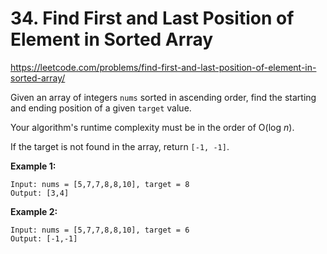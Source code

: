 # 34. Find First and Last Position of Element in Sorted Array

https://leetcode.com/problems/find-first-and-last-position-of-element-in-sorted-array/

Given an array of integers `nums` sorted in ascending order, find the starting and ending position of a given `target` value.

Your algorithm's runtime complexity must be in the order of O(log _n_).

If the target is not found in the array, return `[-1, -1]`.

**Example 1:**

```
Input: nums = [5,7,7,8,8,10], target = 8
Output: [3,4]
```

**Example 2:**

```
Input: nums = [5,7,7,8,8,10], target = 6
Output: [-1,-1]
```

